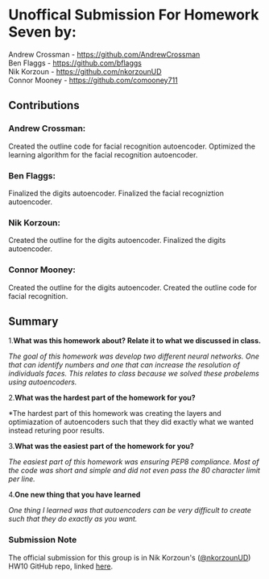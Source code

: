 # Unoffical Submission For Homework Seven by:
Andrew Crossman -  https://github.com/AndrewCrossman <br />
Ben Flaggs - https://github.com/bflaggs <br />
Nik Korzoun - https://github.com/nkorzounUD <br />
Connor Mooney - https://github.com/comooney711 <br />

## Contributions
### Andrew Crossman:
Created the outline code for facial recognition autoencoder.
Optimized the learning algorithm for the facial recognition autoencoder.

### Ben Flaggs:
Finalized the digits autoencoder.
Finalized the facial recogniztion autoencoder.

### Nik Korzoun:
Created the outline for the digits autoencoder.
Finalized the digits autoencoder.

### Connor Mooney:
Created the outline for the digits autoencoder. 
Created the outline code for facial recognition.

## Summary
1.**What was this homework about? Relate it to what we discussed in class.**

*The goal of this homework was develop two different neural networks. One that can identify numbers and one that can increase the resolution of individuals faces. This relates to class because we solved these probelems using autoencoders.*

2.**What was the hardest part of the homework for you?**

*The hardest part of this homework was creating the layers and optimiazation of autoencoders such that they did exactly what we wanted instead returing poor results.  
  
3.**What was the easiest part of the homework for you?**

*The easiest part of this homework was ensuring PEP8 compliance. Most of the code was short and simple and did not even pass the 80 character limit per line.*
  
4.**One new thing that you have learned**
  
*One thing I learned was that autoencoders can be very difficult to create such that they do exactly as you want.*

### Submission Note
The official submission for this group is in Nik Korzoun's ([@nkorzounUD](https://github.com/nkorzounUD)) HW10 GitHub repo, linked [here](https://github.com/nkorzounUD/DSPS_NKorzoun/tree/main/HW10).
